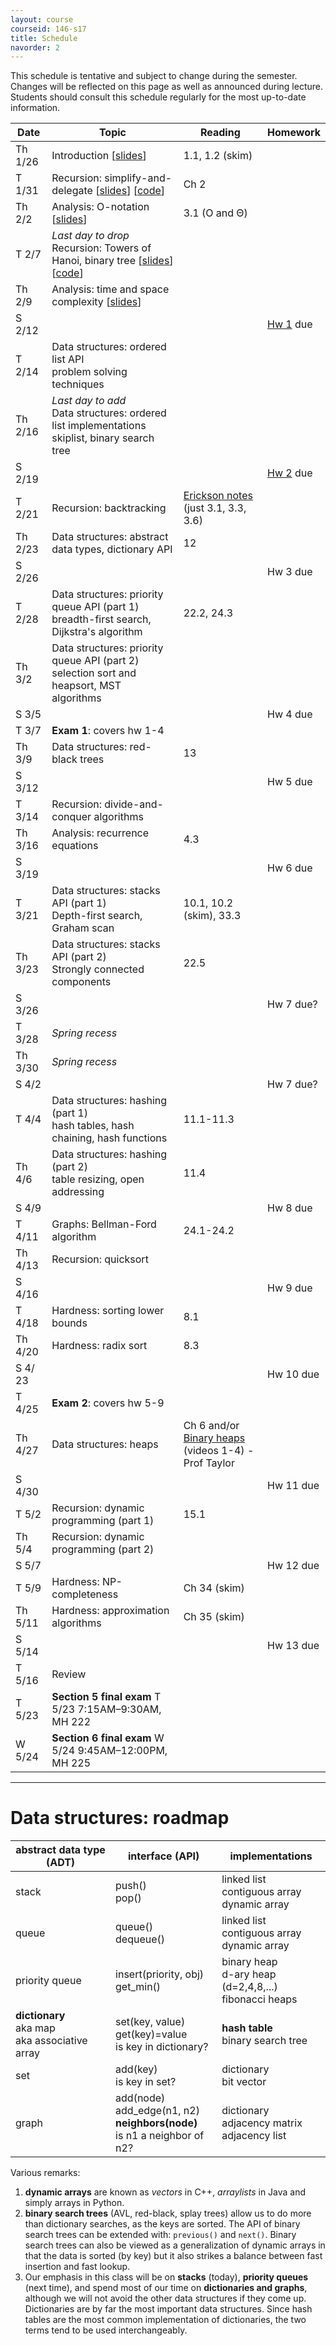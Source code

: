 ```yaml
---
layout: course
courseid: 146-s17
title: Schedule
navorder: 2
---
```


<a name="schedule"></a>

This schedule is tentative and subject to change during the semester. Changes will be reflected on this page as well as announced during lecture. Students should consult this schedule regularly for the most up-to-date information.

Date|Topic|Reading|Homework
----|-----|-------|--------
Th 1/26 | Introduction [[slides](intro.pdf)] | 1.1, 1.2 (skim)
T 1/31 | Recursion: simplify-and-delegate [[slides](recursion1.pdf)] [[code](//github.com/jnylam/SJSU-cs146-s17/tree/master/01_Recursion1/src/cc/jennylam/cs146)] | Ch 2
Th 2/2 | Analysis: O-notation [[slides](o-notation.pdf)] | 3.1 (O and &Theta;)
T 2/7 | _Last day to drop_<br>Recursion: Towers of Hanoi, binary tree [[slides](recursion2.pdf)] [[code](//github.com/jnylam/SJSU-cs146-s17/tree/master/02_Recursion2/src/cc/jennylam/cs146)] | <!-- backtracking  -->
Th 2/9 | Analysis: time and space complexity [[slides](timecomplexity.pdf)]
S 2/12 | | |  [Hw 1](homework01.html) due
T 2/14 | Data structures: ordered list API<br>problem solving techniques
Th 2/16  | _Last day to add_<br>Data structures: ordered list implementations<br>skiplist, binary search tree
S 2/19 | | | [Hw 2](homework02.html) due
T 2/21 | Recursion: backtracking | [Erickson notes](http://jeffe.cs.illinois.edu/teaching/algorithms/notes/03-backtracking.pdf) (just 3.1, 3.3, 3.6)
Th 2/23 | Data structures: abstract data types, dictionary API | 12
S 2/26 | | | Hw 3 due
T 2/28 | Data structures: priority queue API (part 1)<br>breadth-first search, Dijkstra's algorithm | 22.2, 24.3
Th 3/2 | Data structures: priority queue API (part 2)<br>selection sort and heapsort, MST algorithms | 
S 3/5 | | | Hw 4 due
T 3/7 | __Exam 1__: covers hw 1-4
Th 3/9 | Data structures: red-black trees | 13
S 3/12 | | | Hw 5 due
T 3/14 | Recursion: divide-and-conquer algorithms
Th 3/16 | Analysis: recurrence equations | 4.3
S 3/19 | | | Hw 6 due
T 3/21 | Data structures: stacks API (part 1)<br>Depth-first search, Graham scan | 10.1, 10.2 (skim), 33.3
Th 3/23 | Data structures: stacks API (part 2)<br>Strongly connected components | 22.5
S 3/26 | | | Hw 7 due?
T 3/28 | _Spring recess_ | 
Th 3/30 | _Spring recess_ |
S 4/2 | | | Hw 7 due?
T 4/4 | Data structures: hashing (part 1)<br>hash tables, hash chaining, hash functions | 11.1-11.3
Th 4/6 | Data structures: hashing (part 2)<br> table resizing, open addressing | 11.4
S 4/9 | | | Hw 8 due
T 4/11 | Graphs: Bellman-Ford algorithm | 24.1-24.2
Th 4/13 | Recursion: quicksort
S 4/16 | | | Hw 9 due
T 4/18 | Hardness: sorting lower bounds | 8.1
Th 4/20 | Hardness: radix sort  | 8.3
S 4/ 23 | | | Hw 10 due
T 4/25 | __Exam 2__: covers hw 5-9
Th 4/27 | Data structures: heaps | Ch 6 and/or <br>[Binary heaps](https://www.youtube.com/playlist?list=PLSVu1-lON6Lwqj5nDqg8YyD7f4tjLMMBN)  (videos 1-4) - Prof Taylor
S 4/30 | | | Hw 11 due
T 5/2 | Recursion: dynamic programming (part 1) | 15.1
Th 5/4 | Recursion: dynamic programming (part 2)
S 5/7 | | | Hw 12 due
T 5/9 | Hardness: NP-completeness | Ch 34 (skim)
Th 5/11 | Hardness: approximation algorithms | Ch 35 (skim)
S 5/14 | | | Hw 13 due
T 5/16 | Review |
T 5/23 | __Section 5 final exam__ T 5/23  7:15AM&ndash;9:30AM, MH 222<br />
W 5/24 | __Section 6 final exam__ W 5/24  9:45AM&ndash;12:00PM, MH 225

<!-- Recursion: divide-and-conquer algorithms | 33.4
Dynamic programming: 15.1
 Data structures: stacks, space complexity of recursive algorithms, <br>find the convex hull | 10.1, 10.2 (skim)<br> 33.3 (Graham scan)
 -->

----

# Data structures: roadmap

abstract data type (ADT) | interface (API) | implementations
-------------------------|-----------------|----------------
stack | push()<br>pop() | linked list<br>contiguous array<br>dynamic array
queue | queue()<br>dequeue() | linked list<br>contiguous array<br>dynamic array
priority queue | insert(priority, obj)<br>get_min() | binary heap<br>d-ary heap (d=2,4,8,...)<br>fibonacci heaps
__dictionary__<br>aka map<br>aka associative array | set(key, value)<br>get(key)=value<br>is key in dictionary? | __hash table__<br>binary search tree
set | add(key)<br> is key in set? | dictionary<br> bit vector
graph | add(node)<br>add_edge(n1, n2)<br>__neighbors(node)__<br> is n1 a neighbor of n2? | dictionary<br>adjacency matrix<br>adjacency list

Various remarks:

1. __dynamic arrays__ are known as _vectors_ in C++, _arraylists_ in Java and simply  arrays in Python.
2. __binary search trees__ (AVL, red-black, splay trees) allow us to do more than dictionary searches, as the keys are sorted. The API of binary search trees can be extended with: `previous()` and `next()`. Binary search trees can also be viewed as a generalization of dynamic arrays in that the data is sorted (by key) but it also strikes a balance between fast insertion and fast lookup.
3. Our emphasis in this class will be on __stacks__ (today), __priority queues__ (next time), and spend most of our time on __dictionaries and graphs__, although we will not avoid the other data structures if they come up. Dictionaries are by far the most important data structures. Since hash tables are the most common implementation of dictionaries, the two terms tend to be used interchangeably.
